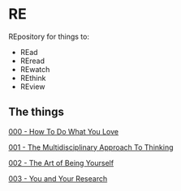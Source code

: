 # RE

REpository for things to:

- REad
- REread
- REwatch
- REthink
- REview

## The things

[000 - How To Do What You Love](things/000-How-to-do-what-you-love.md)

[001 - The Multidisciplinary Approach To Thinking](things/001-The-Multidisciplinary-Approach-To-Thinking.md)

[002 - The Art of Being Yourself](things/002-The-art-of-being-yourself.md)

[003 - You and Your Research](things/003-You-and-Your-Research.md)
